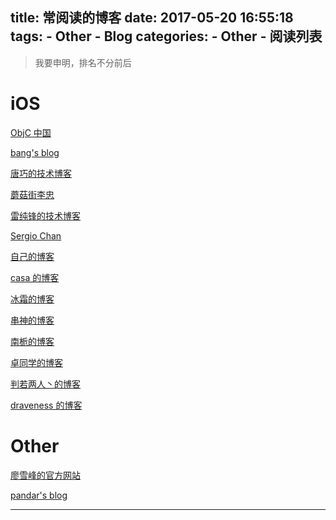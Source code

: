 title: 常阅读的博客
date: 2017-05-20 16:55:18
tags:
    - Other
    - Blog
categories:
    - Other
    - 阅读列表
---

> 我要申明，排名不分前后

# iOS

[ObjC 中国](https://objccn.io/)

[bang's blog](http://blog.cnbang.net/)

<!-- More -->

[唐巧的技术博客](http://blog.devtang.com/)

[蘑菇街李忠](http://limboy.me/)

[雷纯锋的技术博客](http://blog.leichunfeng.com/)

[Sergio Chan](http://sergiochan.xyz/archives/)

[自己的博客](http://zhoulingyu.com)

[casa 的博客](http://casatwy.com/)

[冰霜的博客](http://www.jianshu.com/u/12201cdd5d7a)

[串神的博客](http://www.jianshu.com/u/pBfFKp)

[南栀的博客](http://www.jianshu.com/u/cc1e4faec5f7)

[卓同学的博客](http://www.jianshu.com/u/88a056103c02)

[判若两人丶的博客](http://www.jianshu.com/u/16ae66cdf6a0)

[draveness 的博客](http://draveness.me/)

# Other

[廖雪峰的官方网站](http://www.liaoxuefeng.com/)

[pandar's blog](http://pandara.xyz/)

----


